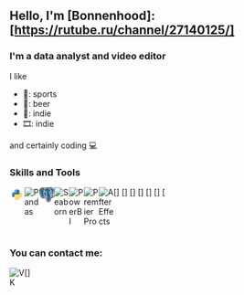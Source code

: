 
## Hello, I'm [Bonnenhood]:[https://rutube.ru/channel/27140125/]
### I'm a data analyst and video editor

I like
- 🏅: sports
- 🍻: beer
- 🎼: indie
- 🎞️: indie

and certainly coding :computer:



### Skills and Tools

[<img align = "left" alt= "Python" width ="26px" src="https://raw.githubusercontent.com/github/explore/80688e429a7d4ef2fca1e82350fe8e3517d3494d/topics/python/python.png" />]
[<img align = "left" alt= "Pandas" width ="26px" src="https://pandas.pydata.org/static/img/pandas_white.svg" />]
[<img align = "left" alt= "PostgreSQL" width ="26px" src="https://raw.githubusercontent.com/github/explore/80688e429a7d4ef2fca1e82350fe8e3517d3494d/topics/postgresql/postgresql.png" />]
[<img align = "left" alt= "Seaborn" width ="26px" src="https://repository-images.githubusercontent.com/4704710/fd110d80-63d1-11eb-9ae4-de7c23c9dedc" />]
[<img align = "left" alt= "PowerBI" width ="26px" src="http://store-images.s-microsoft.com/image/apps.9729.14405452487353876.a6612b1c-3bfc-46da-ad7e-0dd83b65757d.be9b17fe-9781-42f6-9a3e-4914ef774843" />]
[<img align = "left" alt= "Premier Pro" width ="26px" src="https://www.adobe.com/content/dam/cct/creativecloud/business/teams/free-trial-new/desktop_premiere.svg" />]
[<img align = "left" alt= "After Effects" width ="26px" src="https://www.adobe.com/content/dam/cc/us/en/products/ccoverview/ae_cc_app_RGB.svg" />


<br />
<br />
<br />

### You can contact me:

[<img align = "left" alt= "VK" width ="26px" src="https://www.dropbox.com/team/team_logo/dbtid%3AAACHQZx4adzBZiBCpy7P4xtzn3UNxr-wcoE?v=1634126598663" />]
